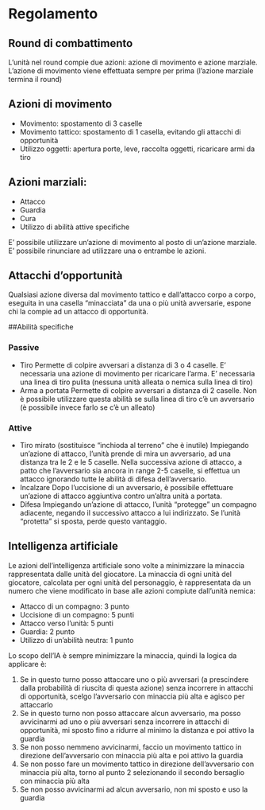 # Regolamento

## Round di combattimento

L’unità nel round compie due azioni: azione di movimento e azione marziale. L’azione di movimento viene effettuata sempre per prima (l’azione marziale termina il round)

## Azioni di movimento

* Movimento: spostamento di 3 caselle
* Movimento tattico: spostamento di 1 casella, evitando gli attacchi di opportunità
* Utilizzo oggetti: apertura porte, leve, raccolta oggetti, ricaricare armi da tiro

## Azioni marziali:
* Attacco
* Guardia
* Cura
* Utilizzo di abilità attive specifiche

E’ possibile utilizzare un’azione di movimento al posto di un’azione marziale. 
E’ possibile rinunciare ad utilizzare una o entrambe le azioni.

## Attacchi d’opportunità

Qualsiasi azione diversa dal movimento tattico e dall’attacco corpo a corpo, eseguita in una casella “minacciata” da una o più unità avversarie, espone chi la compie ad un attacco di opportunità. 

##Abilità specifiche

### Passive

* Tiro
Permette di colpire avversari a distanza di 3 o 4 caselle. E’ necessaria una azione di movimento per ricaricare l’arma. E’ necessaria una linea di tiro pulita (nessuna unità alleata o nemica sulla linea di tiro)
* Arma a portata
Permette di colpire avversari a distanza di 2 caselle. Non è possibile utilizzare questa abilità se sulla linea di tiro c’è un avversario (è possibile invece farlo se c’è un alleato)

### Attive

* Tiro mirato (sostituisce “inchioda al terreno” che è inutile)
Impiegando un’azione di attacco, l’unità prende di mira un avversario, ad una distanza tra le 2 e le 5 caselle. Nella successiva azione di attacco, a patto che l’avversario sia ancora in range 2-5 caselle, si effettua un attacco ignorando tutte le abilità di difesa dell’avversario.
* Incalzare
Dopo l’uccisione di un avversario, è possibile effettuare un’azione di attacco aggiuntiva contro un’altra unità a portata.
* Difesa
Impiegando un’azione di attacco, l’unità “protegge” un compagno adiacente, negando il successivo attacco a lui indirizzato. Se l’unità “protetta” si sposta, perde questo vantaggio.

## Intelligenza artificiale

Le azioni dell’intelligenza artificiale sono volte a minimizzare la minaccia rappresentata dalle unità del giocatore. La minaccia di ogni unità del giocatore, calcolata per ogni unità del personaggio, è rappresentata da un numero che viene modificato in base alle azioni compiute dall’unità nemica:
*	Attacco di un compagno: 3 punto
*	Uccisione di un compagno: 5 punti
*	Attacco verso l’unità: 5 punti
*	Guardia: 2 punto 
*	Utilizzo di un’abilità neutra: 1 punto

Lo scopo dell’IA è sempre minimizzare la minaccia, quindi la logica da applicare è:
1.	Se in questo turno posso attaccare uno o più avversari (a prescindere dalla probabilità di riuscita di questa azione) senza incorrere in attacchi di opportunità, scelgo l’avversario con minaccia più alta e agisco per attaccarlo
2.	Se in questo turno non posso attaccare alcun avversario, ma posso avvicinarmi ad uno o più avversari senza incorrere in attacchi di opportunità, mi sposto fino a ridurre al minimo la distanza e poi attivo la guardia
3.	Se non posso nemmeno avvicinarmi, faccio un movimento tattico in direzione dell’avversario con minaccia più alta e poi attivo la guardia
4.	Se non posso fare un movimento tattico in direzione dell’avversario con minaccia più alta, torno al punto 2 selezionando il secondo bersaglio con minaccia più alta
5.	Se non posso avvicinarmi ad alcun avversario, non mi sposto e uso la guardia


